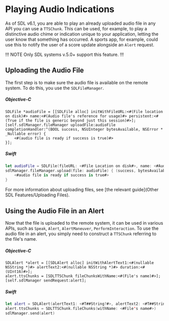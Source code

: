 # Playing Audio Indications
As of SDL v6.1, you are able to play an already uploaded audio file in any API you can use a `TTSChunk`. This can be used, for example, to play a distinctive audio chime or indication unique to your application, letting the user know that something has occurred. A sports app, for example, could use this to notify the user of a score update alongside an `Alert` request.

!!! NOTE
Only SDL systems v.5.0+ support this feature.
!!!

## Uploading the Audio File
The first step is to make sure the audio file is available on the remote system. To do this, you use the `SDLFileManager`.

##### Objective-C
```objc
SDLFile *audioFile = [[SDLFile alloc] initWithFileURL:<#(File location on disk)#> name:<#(Audio file's reference for usage)#> persistent:<#(True if the file is generic beyond just this session)#>];
[self.sdlManager.fileManager uploadFile:audioFile completionHandler:^(BOOL success, NSUInteger bytesAvailable, NSError * _Nullable error) {
    <#(audio file is ready if success is true)#>
}];
```

##### Swift
```swift
let audioFile = SDLFile(fileURL: <#File Location on disk#>, name: <#Audio file's reference for usage#>, persistent: <#True if the file is generic beyond just this session#>)
sdlManager.fileManager.upload(file: audioFile) { (success, bytesAvailable, error) in
    <#audio file is ready if success is true#>
}
```

For more information about uploading files, see [the relevant guide](Other SDL Features/Uploading Files).

## Using the Audio File in an Alert
Now that the file is uploaded to the remote system, it can be used in various APIs, such as `Speak`, `Alert`, `AlertManeuver`, `PerformInteraction`. To use the audio file in an alert, you simply need to construct a `TTSChunk` referring to the file's name.

##### Objective-C
```objc
SDLAlert *alert = [[SDLAlert alloc] initWithAlertText1:<#(nullable NSString *)#> alertText2:<#(nullable NSString *)#> duration:<#(UInt16)#>];
alert.ttsChunks = [SDLTTSChunk fileChunksWithName:<#(File's name)#>];
[self.sdlManager sendRequest:alert];
```

##### Swift
```swift
let alert = SDLAlert(alertText1: <#T##String?#>, alertText2: <#T##String?#>, duration: <#T##UInt16#>)
alert.ttsChunks = SDLTTSChunk.fileChunks(withName: <#File's name#>)
sdlManager.send(alert)
```